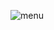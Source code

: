 ![menu](https://github.com/AlimChowdhury/Travel-Blog/assets/88608176/c6335b69-5335-44ca-a7f8-c1f51d9aee0f)
